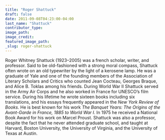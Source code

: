 ```yaml
---
title: "Roger Shattuck"
draft: false
date: 2011-09-08T04:23:00-04:00
last_name: "Shattuck"
contributor_type:
image_path:
image_credit:
featured_image_path:
_slug: roger-shattuck
---
```


Roger Whitney Shattuck (1923–2005) was a french scholar, writer, and professor. Said to be old-fashioned with a strong moral compass, Shattuck often wrote on an old typewriter by the light of a kerosene lamp. He was a graduate of Yale and one of the founding members of the Association of Literary Scholars and Critics who counted Jean Cocteau, Georges Braque, and Alice B. Toklas among his friends. During World War II Shattuck served in the Army Air Corps and he also worked in France for UNESCO’s film service. During his lifetime he wrote sixteen books including six translations, and his essays frequently appeared in the _New York Review of Books_. He is best known for his work _The Banquet Years: The Origins of the Avant-Garde in France, 1885 to World War I_. In 1975 he received a National Book Award for his work on Marcel Proust. Shattuck was also a professor, despite the fact that he never attended graduate school, and taught at Harvard, Boston University, the University of Virginia, and the University of Texas at Austin.

